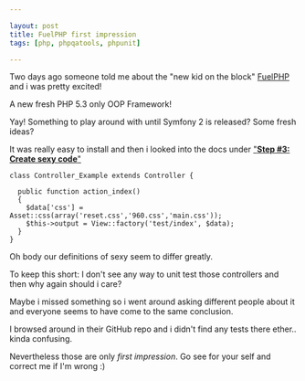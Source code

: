 ```yaml
---

layout: post
title: FuelPHP first impression
tags: [php, phpqatools, phpunit]

---
```


Two days ago someone told me about the "new kid on the block" [FuelPHP](http://fuelphp.com) and i was pretty excited!

A new fresh PHP 5.3 only OOP Framework!

Yay! Something to play around with until Symfony 2 is released? Some fresh ideas?

It was really easy to install and then i looked into the docs under ["**Step #3: Create sexy code**"](http://fuelphp.com/docs/general/controllers/base.html)


	class Controller_Example extends Controller {
	
	  public function action_index()
	  {
	    $data['css'] = Asset::css(array('reset.css','960.css','main.css'));
	    $this->output = View::factory('test/index', $data);
	  }
	}

Oh body our definitions of sexy seem to differ greatly.

To keep this short: I don't see any way to unit test those controllers and then why again should i care?

Maybe i missed something so i went around asking different people about it and everyone seems to have come to the same conclusion.

I browsed around in their GitHub repo and i didn't find any tests there ether.. kinda confusing.

Nevertheless those are only _first impression_. Go see for your self and correct me if I'm wrong :)
